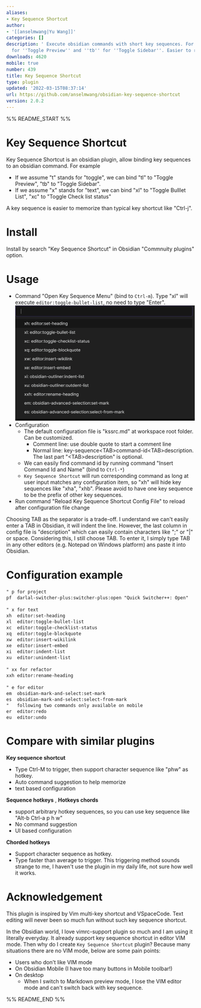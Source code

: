 ```yaml
---
aliases:
- Key Sequence Shortcut
author:
- '[[anselmwang|Yu Wang]]'
categories: []
description: ' Execute obsidian commands with short key sequences. For example, ''tp''
  for ''Toggle Preview'' and ''tb'' for ''Toggle Sidebar''. Easier to remember.'
downloads: 4620
mobile: true
number: 439
title: Key Sequence Shortcut
type: plugin
updated: '2022-03-15T08:37:14'
url: https://github.com/anselmwang/obsidian-key-sequence-shortcut
version: 2.0.2
---
```


%% README_START %%

# Key Sequence Shortcut

Key Sequence Shortcut is an obsidian plugin, allow binding key sequences to an obsidian command. For example
- If we assume "t" stands for "toggle", we can bind "tl" to "Toggle Preview", "tb" to "Toggle Sidebar".  
- If we assume "x" stands for "text", we can bind "xl" to "Toggle Bulllet List", "xc" to "Toggle Check list status"

A key sequence is easier to memorize than typical key shortcut like "Ctrl-j".

# Install

Install by search "Key Sequence Shortcut" in Obsidian "Commnuity plugins" option.

# Usage

- Command "Open Key Sequence Menu" (bind to `Ctrl-m`). Type "xl" will execute `editor:toggle-bullet-list`, no need to type "Enter".
![](https://raw.githubusercontent.com/anselmwang/obsidian-key-sequence-shortcut/HEAD/attachments/2022-02-26-07-33-19.png)
- Configuration
  - The default configuration file is "kssrc.md" at workspace root folder. Can be customized.
    - Comment line: use double quote to start a comment line
    - Normal line: key-sequence&lt;TAB&gt;command-id&lt;TAB&gt;description. The last part "&lt;TAB&gt;description" is optional.
  - We can easily find command id by running command "Insert Command Id and Name" (bind to `Ctrl-*`)
  - `Key Sequence Shortcut` will run corresponding command as long at user input matches any configuration item, so "xh" will hide key sequences like "xha", "xhb". Please avoid to have one key sequence to be the prefix of other key sequences.
- Run command "Reload Key Sequence Shortcut Config File" to reload after configuration file change

Choosing TAB as the separator is a trade-off. I understand we can't easily enter a TAB in Obsidian, it will indent the line. However, the last column in config file is "description" which can easily contain characters like ";" or "|" or space. Considering this, I still choose TAB. To enter it, I simply type TAB in any other editors (e.g. Notepad on Windows platform) ans paste it into Obsidian.


# Configuration example

```
" p for project
pf	darlal-switcher-plus:switcher-plus:open	"Quick Switcher++: Open"

" x for text
xh	editor:set-heading
xl	editor:toggle-bullet-list
xc	editor:toggle-checklist-status
xq	editor:toggle-blockquote
xw	editor:insert-wikilink
xe	editor:insert-embed
xi	editor:indent-list
xu	editor:unindent-list

" xx for refactor
xxh	editor:rename-heading

" e for editor
em	obsidian-mark-and-select:set-mark
es	obsidian-mark-and-select:select-from-mark
"	following two commands only available on mobile
er	editor:redo
eu	editor:undo
```

# Compare with similar plugins

**Key sequence shortcut** 
- Type Ctrl-M to trigger, then support character sequence like "phw" as hotkey.
- Auto command suggestion to help memorize
- text based configuration

**Sequence hotkeys** , **Hotkeys chords**
- support arbitrary hotkey sequences, so you can use key sequence like "Alt-b Ctrl-a p h w" 
- No command suggestion
- UI based configuration

**Chorded hotkeys**
- Support character sequence as hotkey.
- Type faster than average to trigger. This triggering method sounds strange to me, I haven't use the plugin in my daily life, not sure how well it works.



# Acknowledgement

This plugin is inspired by Vim multi-key shortcut and VSpaceCode. Text editing will never been so much fun without such key sequence shortcut.

In the Obsidian world, I love vimrc-support plugin so much and I am using it literally everyday. It already support key sequence shortcut in editor VIM mode. Then why do I create `Key Sequence Shortcut` plugin? Because many situations there are no VIM mode, below are some pain points:
- Users who don't like VIM mode
- On Obsidian Mobile (I have too many buttons in Mobile toolbar!)
- On desktop
  - When I switch to Markdown preview mode, I lose the VIM editor mode and can't switch back with key sequence.



%% README_END %%